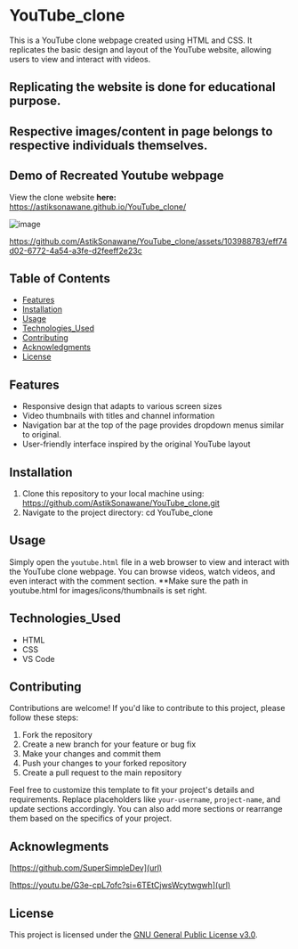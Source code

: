 # YouTube_clone
This is a YouTube clone webpage created using HTML and CSS. It replicates the basic design and layout of the YouTube website, allowing users to view and interact with videos.
  
## Replicating the website is done for educational purpose.
## Respective images/content in page belongs to respective individuals themselves. 

## Demo of Recreated Youtube webpage

View the clone website **here:** https://astiksonawane.github.io/YouTube_clone/

![image](https://github.com/AstikSonawane/YouTube_clone/assets/103988783/4f683b3e-c8e3-44ca-a615-86ba49946f08)



https://github.com/AstikSonawane/YouTube_clone/assets/103988783/eff74d02-6772-4a54-a3fe-d2feeff2e23c




## Table of Contents

- [Features](Features)
- [Installation](Installation)
- [Usage](Usage)
- [Technologies_Used](Technologies_Used)
- [Contributing](Contributing)
- [Acknowledgments](Acknowledgments)
- [License](License)

## Features

- Responsive design that adapts to various screen sizes
- Video thumbnails with titles and channel information
- Navigation bar at the top of the page provides dropdown menus similar to original.
- User-friendly interface inspired by the original YouTube layout

## Installation

1. Clone this repository to your local machine using:
   https://github.com/AstikSonawane/YouTube_clone.git
2. Navigate to the project directory:
   cd YouTube_clone

## Usage

Simply open the `youtube.html` file in a web browser to view and interact with the YouTube clone webpage. You can browse videos, watch videos, and even interact with the comment section.
**Make sure the path in youtube.html for images/icons/thumbnails is set right.

## Technologies_Used

- HTML
- CSS
- VS Code

## Contributing

Contributions are welcome! If you'd like to contribute to this project, please follow these steps:

1. Fork the repository
2. Create a new branch for your feature or bug fix
3. Make your changes and commit them
4. Push your changes to your forked repository
5. Create a pull request to the main repository


Feel free to customize this template to fit your project's details and requirements. Replace placeholders like `your-username`, `project-name`, and update sections accordingly. You can also add more sections or rearrange them based on the specifics of your project.

## Acknowlegments

[https://github.com/SuperSimpleDev](url)    

[https://youtu.be/G3e-cpL7ofc?si=6TEtCjwsWcytwgwh](url)

## License

This project is licensed under the [GNU General Public License v3.0](license).
